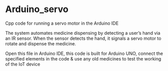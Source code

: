 # Arduino_servo
Cpp code for running a servo motor in the Arduino IDE

The system automates medicine dispensing by detecting a user’s hand via an IR sensor. When the sensor detects the hand, it signals a servo motor to rotate and dispense the medicine.

Open this file in Arduino IDE, this code is built for Arduino UNO, connect the specified elements in the code & use any old medicines to test the working of the IoT device
